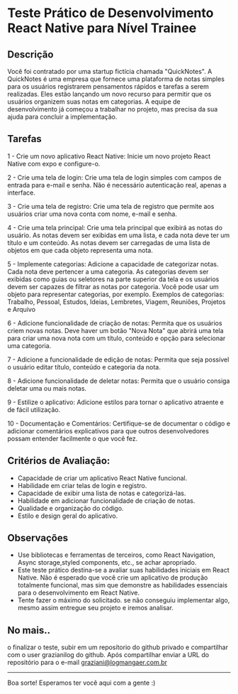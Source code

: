 # Teste Prático de Desenvolvimento React Native para Nível Trainee

## Descrição

Você foi contratado por uma startup fictícia chamada "QuickNotes". A QuickNotes é uma empresa que fornece uma plataforma de notas simples para os usuários registrarem pensamentos rápidos e tarefas a serem realizadas. Eles estão lançando um novo recurso para permitir que os usuários organizem suas notas em categorias. A equipe de desenvolvimento já começou a trabalhar no projeto, mas precisa da sua ajuda para concluir a implementação.

## Tarefas

1 - Crie um novo aplicativo React Native: Inicie um novo projeto React Native com expo e configure-o.

2 - Crie uma tela de login: Crie uma tela de login simples com campos de entrada para e-mail e senha. Não é necessário autenticação real, apenas a interface.

3 - Crie uma tela de registro: Crie uma tela de registro que permite aos usuários criar uma nova conta com nome, e-mail e senha.

4 - Crie uma tela principal: Crie uma tela principal que exibirá as notas do usuário. As notas devem ser exibidas em uma lista, e cada nota deve ter um título e um conteúdo. As notas devem ser carregadas de uma lista de objetos em que cada objeto representa uma nota.

5 - Implemente categorias: Adicione a capacidade de categorizar notas. Cada nota deve pertencer a uma categoria. As categorias devem ser exibidas como guias ou seletores na parte superior da tela e os usuários devem ser capazes de filtrar as notas por categoria. Você pode usar um objeto para representar categorias, por exemplo. Exemplos de categorias: Trabalho, Pessoal, Estudos, Ideias, Lembretes, Viagem, Reuniões, Projetos e Arquivo

6 - Adicione funcionalidade de criação de notas: Permita que os usuários criem novas notas. Deve haver um botão "Nova Nota" que abrirá uma tela para criar uma nova nota com um título, conteúdo e opção para selecionar uma categoria.

7 - Adicione a funcionalidade de edição de notas: Permita que seja possível o usuário editar título, conteúdo e categoria da nota.

8 - Adicione funcionalidade de deletar notas: Permita que o usuário consiga deletar uma ou mais notas.

9 - Estilize o aplicativo: Adicione estilos para tornar o aplicativo atraente e de fácil utilização.

10 - Documentação e Comentários: Certifique-se de documentar o código e adicionar comentários explicativos para que outros desenvolvedores possam entender facilmente o que você fez.

## Critérios de Avaliação:

* Capacidade de criar um aplicativo React Native funcional.
* Habilidade em criar telas de login e registro.
* Capacidade de exibir uma lista de notas e categorizá-las.
* Habilidade em adicionar funcionalidade de criação de notas.
* Qualidade e organização do código.
* Estilo e design geral do aplicativo.

## Observações

* Use bibliotecas e ferramentas de terceiros, como React Navigation, Async storage,styled components, etc., se achar apropriado.
* Este teste prático destina-se a avaliar suas habilidades iniciais em React Native. Não é esperado que você crie um aplicativo de produção totalmente funcional, mas sim que demonstre as habilidades essenciais para o desenvolvimento em React Native.
* Tente fazer o máximo do solicitado. se não conseguiu implementar algo, mesmo assim entregue seu projeto e iremos analisar.

## No mais..
o finalizar o teste, subir em um reposítorio do github privado e compartilhar com o user grazianilog do github. Após compartilhar enviar a URL do repositório para o e-mail graziani@logmangaer.com.br

---------

Boa sorte! Esperamos ter você aqui com a gente :)
